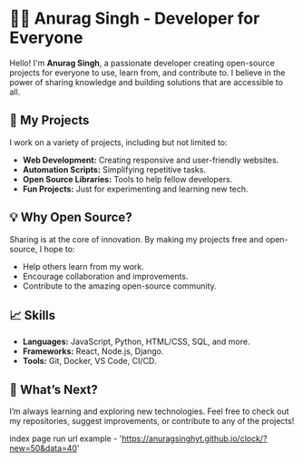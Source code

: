 # 👨‍💻 Anurag Singh - Developer for Everyone

Hello! I'm **Anurag Singh**, a passionate developer creating open-source projects for everyone to use, learn from, and contribute to. I believe in the power of sharing knowledge and building solutions that are accessible to all.

## 🚀 My Projects

I work on a variety of projects, including but not limited to:
- **Web Development:** Creating responsive and user-friendly websites.
- **Automation Scripts:** Simplifying repetitive tasks.
- **Open Source Libraries:** Tools to help fellow developers.
- **Fun Projects:** Just for experimenting and learning new tech.

## 💡 Why Open Source?

Sharing is at the core of innovation. By making my projects free and open-source, I hope to:
- Help others learn from my work.
- Encourage collaboration and improvements.
- Contribute to the amazing open-source community.

## 📈 Skills

- **Languages:** JavaScript, Python, HTML/CSS, SQL, and more.
- **Frameworks:** React, Node.js, Django.
- **Tools:** Git, Docker, VS Code, CI/CD.

## 🌱 What’s Next?

I’m always learning and exploring new technologies. Feel free to check out my repositories, suggest improvements, or contribute to any of the projects!

index page run url example  - 'https://anuragsinghyt.github.io/clock/?new=50&data=40'

